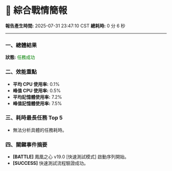 # 📑 綜合戰情簡報

**報告產生時間:** 2025-07-31 23:47:10 CST
**總耗時:** 0 分 6 秒

---

### 一、總體結果
**狀態:** <font color="green">任務成功</font>

### 二、效能重點
- **平均 CPU 使用率:** 0.1%
- **峰值 CPU 使用率:** 0.5%
- **平均記憶體使用率:** 7.2%
- **峰值記憶體使用率:** 7.5%

### 三、耗時最長任務 Top 5
- 無法分析具體的任務耗時。


### 四、關鍵事件摘要
- **[BATTLE]** 鳳凰之心 v19.0 [快速測試模式] 啟動序列開始。
- **[SUCCESS]** 快速測試流程驗證成功。